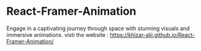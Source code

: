 # React-Framer-Animation
Engage in a captivating journey through space with stunning visuals and immersive animations.
visti the website :
https://khizar-alii.github.io/React-Framer-Animation/
